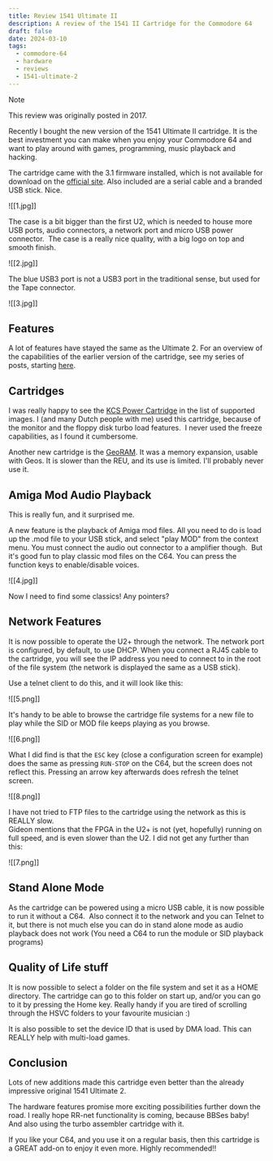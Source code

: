 ```yaml
---
title: Review 1541 Ultimate II
description: A review of the 1541 II Cartridge for the Commodore 64
draft: false
date: 2024-03-10
tags:
  - commodore-64
  - hardware
  - reviews
  - 1541-ultimate-2
---
```


> [!NOTE]
> This review was originally posted in 2017.

Recently I bought the new version of the 1541 Ultimate II cartridge. It is the best investment you can make when you enjoy your Commodore 64 and want to play around with games, programming, music playback and hacking.  
  
The cartridge came with the 3.1 firmware installed, which is not available for download on the [official site](http://www.1541ultimate.net/content/index.php). Also included are a serial cable and a branded USB stick. Nice. 

![[1.jpg]]
  
The case is a bit bigger than the first U2, which is needed to house more USB ports, audio connectors, a network port and micro USB power connector.  The case is a really nice quality, with a big logo on top and smooth finish.

![[2.jpg]]
  
The blue USB3 port is not a USB3 port in the traditional sense, but used for the Tape connector.  

![[3.jpg]]

## Features

A lot of features have stayed the same as the Ultimate 2. For an overview of the capabilities of the earlier version of the cartridge, see my series of posts, starting [here](https://devdef.blogspot.nl/search/label/1541%20Ultimate%20II).  

## Cartridges

I was really happy to see the [KCS Power Cartridge](http://ar.c64.org/wiki/Power_Cartridge) in the list of supported images. I (and many Dutch people with me) used this cartridge, because of the monitor and the floppy disk turbo load features.  I never used the freeze capabilities, as I found it cumbersome.  
  
Another new cartridge is the [GeoRAM](https://en.wikipedia.org/wiki/GeoRAM). It was a memory expansion, usable with Geos. It is slower than the REU, and its use is limited. I'll probably never use it.  

## Amiga Mod Audio Playback

This is really fun, and it surprised me.  
  
A new feature is the playback of Amiga mod files. All you need to do is load up the .mod file to your USB stick, and select "play MOD" from the context menu. You must connect the audio out connector to a amplifier though.  But it's good fun to play classic mod files on the C64. You can press the function keys to enable/disable voices.  
  
![[4.jpg]]
  
Now I need to find some classics! Any pointers?  

## Network Features
  
It is now possible to operate the U2+ through the network. The network port is configured, by default, to use DHCP. When you connect a RJ45 cable to the cartridge, you will see the IP address you need to connect to in the root of the file system (the network is displayed the same as a USB stick).  
  
Use a telnet client to do this, and it will look like this:   

![[5.png]]

It's handy to be able to browse the cartridge file systems for a new file to play while the SID or MOD file keeps playing as you browse.  

![[6.png]]

What I did find is that the `ESC` key (close a configuration screen for example) does the same as pressing `RUN-STOP` on the C64, but the screen does not reflect this. Pressing an arrow key afterwards does refresh the telnet screen.  

![[8.png]]
  
I have not tried to FTP files to the cartridge using the network as this is REALLY slow.  
Gideon mentions that the FPGA in the U2+ is not (yet, hopefully) running on full speed, and is even slower than the U2. I did not get any further than this:  

![[7.png]]

## Stand Alone Mode
  
As the cartridge can be powered using a micro USB cable, it is now possible to run it without a C64.  Also connect it to the network and you can Telnet to it, but there is not much else you can do in stand alone mode as audio playback does not work (You need a C64 to run the module or SID playback programs)  

## Quality of Life stuff

It is now possible to select a folder on the file system and set it as a HOME directory. The cartridge can go to this folder on start up, and/or you can go to it by pressing the Home key. Really handy if you are tired of scrolling through the HSVC folders to your favourite musician :)  
  
It is also possible to set the device ID that is used by DMA load. This can REALLY help with multi-load games.  

## Conclusion

Lots of new additions made this cartridge even better than the already impressive original 1541 Ultimate 2.
  
The hardware features promise more exciting possibilities further down the road. I really hope RR-net functionality is coming, because BBSes baby! And also using the turbo assembler cartridge with it.
  
If you like your C64, and you use it on a regular basis, then this cartridge is a GREAT add-on to enjoy it even more. Highly recommended!!
